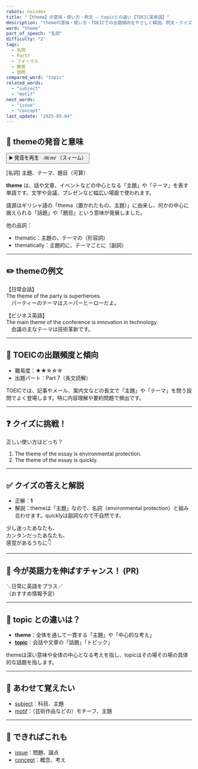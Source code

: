 ```yaml
---
robots: noindex
title: "【theme】の意味・使い方・例文 ― topicとの違い【TOEIC英単語】"
description: "themeの意味・使い方・TOEICでの出題傾向をやさしく解説。例文・クイズ付きでtopicとの違いもわかりやすく学べます。"
word: "theme"
part_of_speech: "名詞"
difficulty: "2"
tags:
  - 名詞
  - Part7
  - フォーマル
  - 教育
  - 説明
compared_word: "topic"
related_words:
  - "subject"
  - "motif"
next_words:
  - "issue"
  - "concept"
last_update: "2025-05-04"
---
```


## 🔰 themeの発音と意味

<button class="play-audio" onclick="playTTS('theme')">
  <span class="play-audio-main">
    ▶️ 発音を再生　/θiːm/
  </span>
  <span class="play-audio-sub">
    （スィーム）
  </span>
</button>

[名詞] 主題、テーマ、題目（可算）

**theme** は、話や文章、イベントなどの中心となる「主題」や「テーマ」を表す単語です。文学や会議、プレゼンなど幅広い場面で使われます。

語源はギリシャ語の「thema（置かれたもの、主題）」に由来し、何かの中心に据えられる「話題」や「題目」という意味が発展しました。

他の品詞：  
- thematic：主題の、テーマの（形容詞）
- thematically：主題的に、テーマごとに（副詞）

---

## ✏️ themeの例文

【日常会話】  
The theme of the party is superheroes.  
　パーティーのテーマはスーパーヒーローだよ。

【ビジネス英語】  
The main theme of the conference is innovation in technology.  
　会議の主なテーマは技術革新です。

---

## 🎯 TOEICの出題頻度と傾向

- 難易度：★★☆☆☆
- 出題パート：Part 7（長文読解）

TOEICでは、記事やメール、案内文などの長文で「主題」や「テーマ」を問う設問でよく登場します。特に内容理解や要約問題で頻出です。

---

## ❓ クイズに挑戦！

正しい使い方はどっち？

1. The theme of the essay is environmental protection.  
2. The theme of the essay is quickly.

---

## ✅ クイズの答えと解説

- 正解：**1**
- 解説：themeは「主題」なので、名詞（environmental protection）と組み合わせます。quicklyは副詞なので不自然です。

少し迷ったあなたも、  
カンタンだったあなたも、  
感覚があるうちに👇️

---

## 🚀 今が英語力を伸ばすチャンス！ (PR)

<div class="info-center">
＼日常に英語をプラス／<br>  
（おすすめ情報予定）
</div>

---

## 🤔  topic との違いは？

- **theme**：全体を通して一貫する「主題」や「中心的な考え」
- **[topic](/topic)**：会話や文章の「話題」「トピック」

themeは深い意味や全体の中心となる考えを指し、topicはその場その場の具体的な話題を指します。

---

## 🧩 あわせて覚えたい

- [subject](/subject)：科目、主題
- [motif](/motif)：（芸術作品などの）モチーフ、主題

---

## 📖 できればこれも

- [issue](/issue)：問題、論点
- [concept](/concept)：概念、考え

<!-- cvid: aid25_bid23 -->
